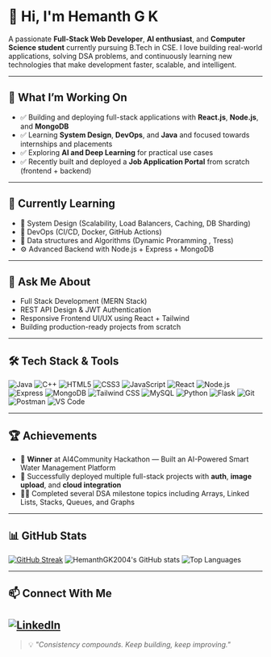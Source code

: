 # 👋 Hi, I'm Hemanth G K

A passionate **Full-Stack Web Developer**, **AI enthusiast**, and **Computer Science student** currently pursuing B.Tech in CSE. I love building real-world applications, solving DSA problems, and continuously learning new technologies that make development faster, scalable, and intelligent.

---

## 🚀 What I’m Working On

- ✅ Building and deploying full-stack applications with **React.js**, **Node.js**, and **MongoDB**
- ✅ Learning **System Design**, **DevOps**, and **Java** and focused towards internships and placements
- ✅ Exploring **AI and Deep Learning** for practical use cases
- ✅ Recently built and deployed a **Job Application Portal** from scratch (frontend + backend)

---

## 🌱 Currently Learning

- 🧠 System Design (Scalability, Load Balancers, Caching, DB Sharding)
- 🔧 DevOps (CI/CD, Docker, GitHub Actions)
- 🧮 Data structures and Algorithms (Dynamic Proramming , Tress)
- ⚙️ Advanced Backend with Node.js + Express + MongoDB

---

## 💬 Ask Me About

- Full Stack Development (MERN Stack)
- REST API Design & JWT Authentication
- Responsive Frontend UI/UX using React + Tailwind
- Building production-ready projects from scratch

---

## 🛠️ Tech Stack & Tools
![Java](https://img.shields.io/badge/-Java-007396?logo=java&logoColor=white&style=flat)
![C++](https://img.shields.io/badge/-C++-00599C?logo=c%2b%2b&logoColor=white&style=flat)
![HTML5](https://img.shields.io/badge/-HTML5-E34F26?logo=html5&logoColor=white&style=flat)
![CSS3](https://img.shields.io/badge/-CSS3-1572B6?logo=css3&logoColor=white&style=flat)
![JavaScript](https://img.shields.io/badge/-JavaScript-F7DF1E?logo=javascript&logoColor=black&style=flat)
![React](https://img.shields.io/badge/-React-61DAFB?logo=react&logoColor=black&style=flat)
![Node.js](https://img.shields.io/badge/-Node.js-339933?logo=nodedotjs&logoColor=white&style=flat)
![Express](https://img.shields.io/badge/-Express.js-000000?logo=express&logoColor=white&style=flat)
![MongoDB](https://img.shields.io/badge/-MongoDB-47A248?logo=mongodb&logoColor=white&style=flat)
![Tailwind CSS](https://img.shields.io/badge/-Tailwind%20CSS-06B6D4?logo=tailwindcss&logoColor=white&style=flat)
![MySQL](https://img.shields.io/badge/-MySQL-4479A1?logo=mysql&logoColor=white&style=flat)
![Python](https://img.shields.io/badge/-Python-3776AB?logo=python&logoColor=white&style=flat)
![Flask](https://img.shields.io/badge/-Flask-000000?logo=flask&logoColor=white&style=flat)
![Git](https://img.shields.io/badge/-Git-F05032?logo=git&logoColor=white&style=flat)
![Postman](https://img.shields.io/badge/-Postman-FF6C37?logo=postman&logoColor=white&style=flat)
![VS Code](https://img.shields.io/badge/-VSCode-007ACC?logo=visualstudiocode&logoColor=white&style=flat)

---

## 🏆 Achievements

- 🥇 **Winner** at AI4Community Hackathon — Built an AI-Powered Smart Water Management Platform
- 🚀 Successfully deployed multiple full-stack projects with **auth**, **image upload**, and **cloud integration**
- 👨‍💻 Completed several DSA milestone topics including Arrays, Linked Lists, Stacks, Queues, and Graphs
---

## 📊 GitHub Stats
[![GitHub Streak](https://github-readme-streak-stats.herokuapp.com/?user=HemanthGK2004&theme=radical)](https://git.io/streak-stats)
![HemanthGK2004's GitHub stats](https://github-readme-stats.vercel.app/api?username=HemanthGK2004&show_icons=true&theme=radical)
![Top Languages](https://github-readme-stats.vercel.app/api/top-langs/?username=HemanthGK2004&layout=compact&theme=radical)

---

## 📫 Connect With Me

[![LinkedIn](https://img.shields.io/badge/LinkedIn-blue?logo=linkedin&logoColor=white)](https://linkedin.com/in/hemanthgk)
---

> 💡 *"Consistency compounds. Keep building, keep improving."*

